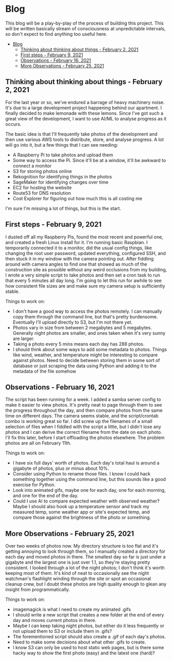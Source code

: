 # Blog
This blog will be a play-by-play of the process of building this project. This will be written basically stream of consciousness at unpredictable intervals, so don't expect to find anything too useful here.

- [Blog](#blog)
  - [Thinking about thinking about things - February 2, 2021](#thinking-about-thinking-about-things---february-2-2021)
  - [First steps - February 9, 2021](#first-steps---february-9-2021)
  - [Observations - February 16, 2021](#observations---february-16-2021)
  - [More Observations - February 25, 2021](#more-observations---february-25-2021)

## Thinking about thinking about things - February 2, 2021
For the last year or so, we've endured a barrage of heavy machinery noise. It's due to a large development project happening behind our apartment. I finally decided to make lemonade with these lemons. Since I've got such a great view of the development, I want to use AI/ML to analyse progress as it occurs.

The basic idea is that I'll frequently take photos of the development and then use various AWS tools to distribute, store, and analyse progress. A lot will go into it, but a few things that I can see needing:
* A Raspberry Pi to take photos and upload them
* Some way to access the Pi. Since it'll be at a window, it'll be awkward to connect a monitor
* S3 for storing photos online
* Rekognition for identifying things in the photos
* SageMaker for identifying changes over time
* EC2 for hosting the website
* Route53 for DNS resolution
* Cost Explorer for figuring out how much this is all costing me

I'm sure I'm missing a lot of things, but this is the start.

## First steps - February 9, 2021
I dusted off all my Raspberry Pis, found the most recent and powerful one, and created a fresh Linux install for it. I'm running basic Raspbian. I temporarily connected it to a monitor, did the usual config things, like changing the root user password, updated everything, configured SSH, and then stuck it in my window with the camera pointing out. After fiddling around with camera angles to find one that showed as much of the construction site as possible without any weird occlusions from my building, I wrote a very simple script to take photos and then set a cron task to run that every 5 minutes all day long. I'm going to let this run for awhile to see how consistent file sizes are and make sure my camera setup is sufficiently stable.

Things to work on:
* I don't have a good way to access the photos remotely. I can manually copy them through the command line, but that's pretty burdensome. Eventually I'll upload directly to S3, but I'm not there yet.
* Photos vary in size from between 2 megabytes and 5 megabytes. Generally night photos are smaller, and ones taken when it's very sunny are larger.
* Taking a photo every 5 mins means each day has 288 photos.
* I should think about some ways to add some metadata to photos. Things like wind, weather, and temperature might be interesting to compare against photos. Need to decide between storing them in some sort of database or just scraping the data using Python and adding it to the metadata of the file somehow

## Observations - February 16, 2021
The script has been running for a week. I added a samba server config to make it easier to view photos. It's pretty neat to page through them to see the progress throughout the day, and then compare photos from the same time on different days. The camera seems stable, and the script/crontab combo is working great so far. I did screw up the filenames of a small selection of files when I fiddled with the script a little, but I didn't lose any photos and I can derive the correct filename from the date on each photo. I'll fix this later, before I start offloading the photos elsewhere. The problem photos are all on February 11th.

Things to work on:
* I have six full days' worth of photos. Each day's total haul is around a gigabyte of photos, plus or minus about 10%.
* Consider using Python to rename those files. I know I could hack something together using the command line, but this sounds like a good exercise for Python.
* Look into animated gifs, maybe one for each day, one for each morning, and one for the end of the day.
* Could I use AI to compare expected weather with observed weather? Maybe I should also hook up a temperature sensor and track my measured temp, some weather app or site's expected temp, and compare those against the brightness of the photo or something.

## More Observations - February 25, 2021
Over two weeks of photos now. My directory structure is too flat and it's getting annoying to look through them, so I manually created a directory for each day and moved photos in there. The smallest day so far is just under a gigabyte and the largest one is just over 1.1, so they're staying pretty consistent. I looked through a lot of the night photos; I don't think it's worth keeping most of them. It's kind of neat to occasionally see the night watchman's flashlight winding through the site or spot an occasional cleanup crew, but I doubt these photos are high quality enough to glean any insight from programmatically.

Things to work on:
* imagemagick is what I need to create my animated .gifs
* I should write a new script that creates a new folder at the end of every day and moves current photos in there.
* Maybe I can keep taking night photos, but either do it less frequently or not upload them to S3 or include them in .gifs?
* The forementioned script should also create a .gif of each day's photos.
* Need to make some decisions about what other .gifs to create. 
* I know S3 can only be used to host static web pages, but is there some hacky way to show the first photo (easy) and the latest one (hard)?
